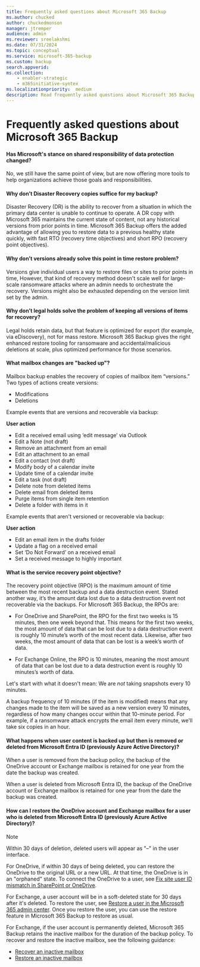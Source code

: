 ```yaml
---
title: Frequently asked questions about Microsoft 365 Backup
ms.author: chucked
author: chuckedmonson
manager: jtremper
audience: admin
ms.reviewer: sreelakshmi
ms.date: 07/31/2024
ms.topic: conceptual
ms.service: microsoft-365-backup
ms.custom: backup
search.appverid:
ms.collection:
    - enabler-strategic
    - m365initiative-syntex
ms.localizationpriority:  medium
description: Read frequently asked questions about Microsoft 365 Backup.
---
```


# Frequently asked questions about Microsoft 365 Backup


#### Has Microsoft's stance on shared responsibility of data protection changed?

No, we still have the same point of view, but are now offering more tools to help organizations achieve those goals and responsibilities.

#### Why don’t Disaster Recovery copies suffice for my backup?

Disaster Recovery (DR) is the ability to recover from a situation in which the primary data center is unable to continue to operate. A DR copy with Microsoft 365 maintains the current state of content, not any historical versions from prior points in time. Microsoft 365 Backup offers the added advantage of allowing you to restore data to a previous healthy state quickly, with fast RTO (recovery time objectives) and short RPO (recovery point objectives).

#### Why don’t versions already solve this point in time restore problem?

Versions give individual users a way to restore files or sites to prior points in time, However, that kind of recovery method doesn't scale well for large-scale ransomware attacks where an admin needs to orchestrate the recovery. Versions might also be exhausted depending on the version limit set by the admin.

#### Why don’t legal holds solve the problem of keeping all versions of items for recovery?

Legal holds retain data, but that feature is optimized for export (for example, via eDiscovery), not for mass restore. Microsoft 365 Backup gives the right enhanced restore tooling for ransomware and accidental/malicious deletions at scale, plus optimized performance for those scenarios.

#### What mailbox changes are "backed up"?

Mailbox backup enables the recovery of copies of mailbox item “versions.” Two types of actions create versions:

- Modifications
- Deletions

Example events that are versions and recoverable via backup:

**User action**
- Edit a received email using ‘edit message’ via Outlook
- Edit a Note (not draft)
- Remove an attachment from an email
- Edit an attachment to an email
- Edit a contact (not draft)
- Modify body of a calendar invite
- Update time of a calendar invite
- Edit a task (not draft)
- Delete note from deleted items
- Delete email from deleted items
- Purge items from single item retention
- Delete a folder with items in it

Example events that aren't versioned or recoverable via backup:

**User action**
- Edit an email item in the drafts folder
- Update a flag on a received email
- Set ‘Do Not Forward’ on a received email
- Set a received message to highly important

#### What is the service recovery point objective?

The recovery point objective (RPO) is the maximum amount of time between the most recent backup and a data destruction event. Stated another way, it’s the amount data lost due to a data destruction event not recoverable via the backups. For Microsoft 365 Backup, the RPOs are:

- For OneDrive and SharePoint, the RPO for the first two weeks is 15 minutes, then one week beyond that. This means for the first two weeks, the most amount of data that can be lost due to a data destruction event is roughly 10 minute’s worth of the most recent data. Likewise, after two weeks, the most amount of data that can be lost is a week’s worth of data.

- For Exchange Online, the RPO is 10 minutes, meaning the most amount of data that can be lost due to a data destruction event is roughly 10 minutes’s worth of data.

Let's start with what it doesn't mean: We are *not* taking snapshots every 10 minutes.

A backup frequency of 10 minutes (if the item is modified) means that any changes made to the item will be saved as a new version every 10 minutes, regardless of how many changes occur within that 10-minute period. For example, if a ransomware attack encrypts the email item every minute, we'll take six copies in an hour.

#### What happens when user content is backed up but then is removed or deleted from Microsoft Entra ID (previously Azure Active Directory)?

When a user is removed from the backup policy, the backup of the OneDrive account or Exchange mailbox is retained for one year from the date the backup was created.

When a user is deleted from Microsoft Entra ID, the backup of the OneDrive account or Exchange mailbox is retained for one year from the date the backup was created.

#### How can I restore the OneDrive account and Exchange mailbox for a user who is deleted from Microsoft Entra ID (previously Azure Active Directory)?

> [!NOTE]
> Within 30 days of deletion, deleted users will appear as "–" in the user interface.

For OneDrive, if within 30 days of being deleted, you can restore the OneDrive to the original URL or a new URL. At that time, the OneDrive is in an "orphaned" state. To connect the OneDrive to a user, see [Fix site user ID mismatch in SharePoint or OneDrive](/sharepoint/troubleshoot/sharing-and-permissions/fix-site-user-id-mismatch).

For Exchange, a user account will be in a soft-deleted state for 30 days after it's deleted. To restore the user, see [Restore a user in the Microsoft 365 admin center](/microsoft-365/admin/add-users/restore-user). Once you restore the user, you can use the restore feature in Microsoft 365 Backup to restore as usual.

For Exchange, if the user account is permanently deleted, Microsoft 365 Backup retains the inactive mailbox for the duration of the backup policy. To recover and restore the inactive mailbox, see the following guidance:

- [Recover an inactive mailbox](/purview/recover-an-inactive-mailbox)
- [Restore an inactive mailbox](/purview/restore-an-inactive-mailbox)
